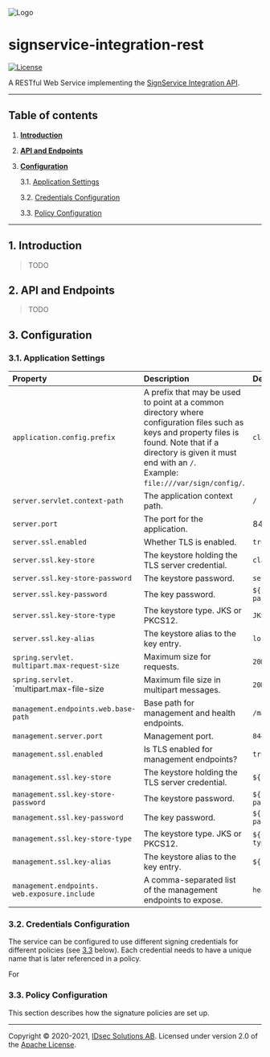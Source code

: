 ![Logo](https://idsec-solutions.github.io/signservice-integration-api/img/idsec.png)

# signservice-integration-rest

[![License](https://img.shields.io/badge/License-Apache%202.0-blue.svg)](https://opensource.org/licenses/Apache-2.0)

A RESTful Web Service implementing the [SignService Integration API](https://github.com/idsec-solutions/signservice-integration-api).

---

## Table of contents

1. [**Introduction**](#introduction)

2. [**API and Endpoints**](#api-and-endpoints)

3. [**Configuration**](#configuration)

    3.1. [Application Settings](#application-settings)
    
    3.2. [Credentials Configuration](#credentials-configuration)
    
    3.3. [Policy Configuration](#policy-configuration)

---

<a name="introduction"></a>
## 1. Introduction

> TODO

<a name="api-and-endpoints"></a>
## 2. API and Endpoints

> TODO

<a name="configuration"></a>
## 3. Configuration

<a name="application-settings"></a>
### 3.1. Application Settings

| Property | Description | Default |
| :--- | :--- | :--- |
| `application.config.prefix` | A prefix that may be used to point at a common directory where configuration files such as keys and property files is found. Note that if a directory is given it must end with an `/`. <br /> Example: `file:///var/sign/config/`. | `classpath:` |
| `server.servlet.context-path` | The application context path. | `/` |
| `server.port` | The port for the application. | 8443 |
| `server.ssl.enabled` | Whether TLS is enabled. | `true` |
| `server.ssl.key-store` | The keystore holding the TLS server credential. | `classpath:localhost.jks` |
| `server.ssl.key-store-password` | The keystore password. | `secret` |
| `server.ssl.key-password` | The key password. | `${server.ssl.key-store-password}` |
| `server.ssl.key-store-type` | The keystore type. JKS or PKCS12. | `JKS` |
| `server.ssl.key-alias` | The keystore alias to the key entry. | `localhost` |
| `spring.servlet.`<br />`multipart.max-request-size` | Maximum size for requests. | `20MB` |
| `spring.servlet.`<br />`multipart.max-file-size | Maximum file size in multipart messages. | `20MB` |
| `management.endpoints.web.base-path` | Base path for management and health endpoints. | `/manage` |
| `management.server.port` | Management port. | `8449` |
| `management.ssl.enabled` | Is TLS enabled for management endpoints? | `true` |
| `management.ssl.key-store` | The keystore holding the TLS server credential. | `${server.ssl.key-store}` |
| `management.ssl.key-store-password` | The keystore password. | `${server.ssl.key-store-password}` |
| `management.ssl.key-password` | The key password. | `${server.ssl.key-password}` |
| `management.ssl.key-store-type` | The keystore type. JKS or PKCS12. | `${server.ssl.key-store-type}` |
| `management.ssl.key-alias` | The keystore alias to the key entry. | `${server.ssl.key-alias}` |
| `management.endpoints.`<br />`web.exposure.include` | A comma-separated list of the management endpoints to expose. | `health` |

<a name="credentials-configuration"></a>
### 3.2. Credentials Configuration

The service can be configured to use different signing credentials for different policies (see [3.3](#policy-configuration) below). Each credential needs to have a unique name that is later referenced in a policy.

For 

<a name="policy-configuration"></a>
### 3.3. Policy Configuration

This section describes how the signature policies are set up.



---

Copyright &copy; 2020-2021, [IDsec Solutions AB](http://www.idsec.se). Licensed under version 2.0 of the [Apache License](http://www.apache.org/licenses/LICENSE-2.0).
